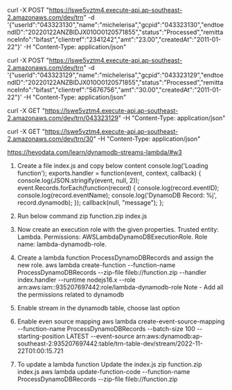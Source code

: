 curl -X POST "https://lswe5vztm4.execute-api.ap-southeast-2.amazonaws.com/dev/trn" -d '{"userId":"043323130","name":"michelerisa","gcpid":"043323130","endtoendID":"20220122ANZBIDJX010O0120571855","status":"Processed","remittanceInfo":"bifast","clientref":"2341242","amt":"23.00","createdAt":"2011-01-22"}' -H "Content-Type: application/json"

curl -X POST "https://lswe5vztm4.execute-api.ap-southeast-2.amazonaws.com/dev/trn" -d '{"userId":"043323129","name":"michelerisa","gcpid":"043323129","endtoendID":"20220122ANZBIDJX010O0120571855","status":"Processed","remittanceInfo":"bifast","clientref":"5676756","amt":"30.00","createdAt":"2011-01-22"}' -H "Content-Type: application/json"

curl -X GET "https://lswe5vztm4.execute-api.ap-southeast-2.amazonaws.com/dev/trn/043323129" -H "Content-Type: application/json"

curl -X GET "https://lswe5vztm4.execute-api.ap-southeast-2.amazonaws.com/dev/trn/30" -H "Content-Type: application/json"

https://hevodata.com/learn/dynamodb-streams-lambda/#w3
1. Create a file index.js and copy below content
console.log('Loading function');
exports.handler = function(event, context, callback) {
    console.log(JSON.stringify(event, null, 2));
    event.Records.forEach(function(record) {
        console.log(record.eventID);
        console.log(record.eventName);
        console.log('DynamoDB Record: %j', record.dynamodb);
    });
    callback(null, "message");
};

2. Run below command
zip function.zip index.js

3. Now create an execution role with the given properties.
Trusted entity: Lambda.
Permissions: AWSLambdaDynamoDBExecutionRole.
Role name: lambda-dynamodb-role.

4. Create a lambda function ProcessDynamoDBRecords and assign the new role.
aws lambda create-function --function-name ProcessDynamoDBRecords --zip-file fileb://function.zip --handler index.handler --runtime nodejs16.x --role arn:aws:iam::935207697442:role/lambda-dynamodb-role
Note - Add all the permissions related to dynamodb

5. Enable stream in the dynamodb table, choose last option

6. Enable even source mapping
aws lambda create-event-source-mapping --function-name ProcessDynamoDBRecords --batch-size 100 --starting-position LATEST --event-source arn:aws:dynamodb:ap-southeast-2:935207697442:table/trn-table-dev/stream/2022-11-22T01:00:15.721

6. To update a lambda function
Update the index.js
zip function.zip index.js
aws lambda update-function-code --function-name ProcessDynamoDBRecords --zip-file fileb://function.zip
